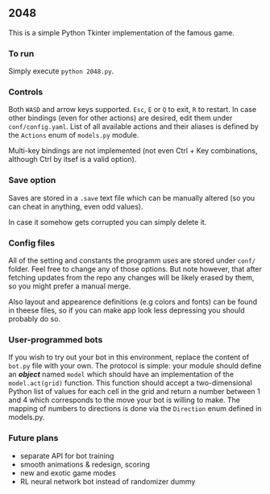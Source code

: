 2048
------------

This is a simple Python Tkinter implementation of the famous game.


### To run

Simply execute `python 2048.py`.


### Controls

Both `WASD` and arrow keys supported. `Esc`,  `E` or `Q` to exit, `R` to restart.
In case other bindings (even for other actions) are desired, edit them under `conf/config.yaml`. List of all available actions and their aliases is defined by the `Actions` enum of `models.py` module.

Multi-key bindings are not implemented (not even Ctrl + Key combinations, although Ctrl by itsef is a valid option).

### Save option

Saves are stored in a ```.save``` text file which can be manually altered (so you can cheat in anything, even odd values).

In case it somehow gets corrupted you can simply delete it.

### Config files

All of the setting and constants the programm uses are stored under `conf/` folder. Feel free to change any of those options. But note however, that after fetching updates from the repo any changes will be likely erased by them, so you might prefer a manual merge.

Also layout and appearence definitions (e.g colors and fonts) can be found in theese files, so if you can make app look less depressing you should probably do so.

### User-programmed bots

If you wish to try out your bot in this environment, replace the content of `bot.py` file with your own. The protocol is simple: your module should define an ___object___ named `model` which should have an implementation of the `model.act(grid)` function. This function should accept a two-dimensional Python list of values for each cell in the grid and return a number between 1 and 4 which corresponds to the move your bot is willing to make. The mapping of numbers to directions is done via the `Direction` enum defined in models.py.

### Future plans

- separate API for bot training
- smooth animations & redesign, scoring
- new and exotic game modes
- RL neural network bot instead of randomizer dummy
